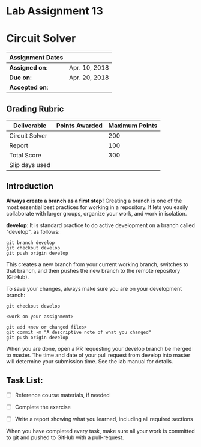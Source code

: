# Lab Assignment 13
# Circuit Solver

| Assignment Dates | |
| --- | --- |
|**Assigned on**: | Apr. 10, 2018 |
|**Due on**: | Apr. 20, 2018 |
|**Accepted on**: | |


## Grading Rubric

|Deliverable | Points Awarded | Maximum Points |
|---|---|---|
| Circuit Solver | | 200 |
| Report | | 100 |
| Total Score | | 300 |
| Slip days used | | |

## Introduction

**Always create a branch as a first step!** Creating a branch is one of the most essential best practices for working in a repository. It lets you easily collaborate with larger groups, organize your work, and work in isolation.

**develop**: It is standard practice to do active development on a branch called "develop", as follows:

    git branch develop
    git checkout develop
    git push origin develop

This creates a new branch from your current working branch, switches to that branch, and then pushes the new branch to the remote repository (GitHub).

To save your changes, always make sure you are on your development branch:

    git checkout develop

    <work on your assignment>

    git add <new or changed files>
    git commit -m "A descriptive note of what you changed"
    git push origin develop

When you are done, open a PR requesting your develop branch be merged to master.
The time and date of your pull request from develop into master will determine your submission time. See the lab manual for details.


## Task List:
- [ ] Reference course materials, if needed
- [ ] Complete the exercise
- [ ] Write a report showing what you learned, including all required sections


When you have completed every task, make sure all your work is committed to git and pushed to GitHub with a pull-request.
